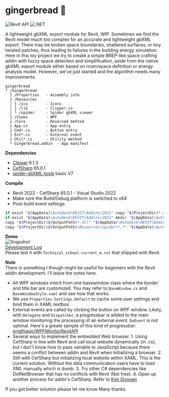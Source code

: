 # gingerbread :rice_cracker:

![Revit API](https://img.shields.io/badge/Revit%20API-2022-green.svg)
![.NET](https://img.shields.io/badge/.NET-4.8-green.svg)

A lightweight gbXML export module for Revit, WIP. Sometimes we find the Revit model much too complex for an accurate and lightweight gbXML export. There may be broken space boundaries, shattered surfaces, or tiny twisted patches, thus leading to failures in the building energy simulation. Here in this toy project we try to create a simple BREP-like space crafting addin with fuzzy space detection and simplification, aside from the native gbXML export module either based on room/space definition or energy analysis model. However, we've just started and the algorithm needs many improvements.

```
gingerbread
└ /Gingerbread
  ├ /Properties   - Assembly info
  ├ /Resources
  │ ├ /ico        - Icons
  │ ├ /lib        - Clipper.cs
  │ └ /spider     - Spider gbXML viewer
  ├ /Views        - WPF
  ├ /Core         - Reserved mehtod
  ├ App.cs        - App entry
  ├ Cmd*.cs       - Button entry
  ├ Ext*.cs       - External event
  ├ Util*.cs      - Utility method
  └ Gingerbread.addin  - App manifest
```

**Dependencies**  
- [Clipper](http://www.angusj.com/delphi/clipper.php) 6.1.3  
- [CefSharp](https://github.com/cefsharp/CefSharp) 65.0.1  
- [spider-gbXML-tools](https://github.com/ladybug-tools/spider-gbxml-tools) basic V7  

**Compile**  
- Revit 2022 - CefSharp 65.0.1 - Visual Studio 2022
- Make sure the Build/Debug platform is switched to x64
- Post-build event settings:
```bash
if exist "$(AppData)\Autodesk\REVIT\Addins\2022" copy "$(ProjectDir)*.addin" "$(AppData)\Autodesk\REVIT\Addins\2022"
if exist "$(AppData)\Autodesk\REVIT\Addins\2022" mkdir "$(AppData)\Autodesk\REVIT\Addins\2022\Gingerbread" mkdir "$(AppData)\Autodesk\REVIT\Addins\2022\Gingerbread\Spider"
copy "$(ProjectDir)$(OutputPath)*.dll" "$(AppData)\Autodesk\REVIT\Addins\2022\Gingerbread"
copy "$(ProjectDir)$(OutputPath)\Resources\spider\*.*" "$(AppData)\Autodesk\REVIT\Addins\2022\Gingerbread\Spider"
```

**Demo**  
![Snapshot](https://i.postimg.cc/XNPN6P9k/Interface-v3.jpg)  
[Development Log](https://docs.google.com/spreadsheets/d/1GnTWx-_kwdaAGRdL3LA4CheP_-5_2_bUgBY8ID7Jfow/edit?usp=sharing)  
Please test it with `Technical_school-current_m.rvt` that shipped with Revit.  


**Note**  
There is something I though might be useful for beginners with the Revit addin development. I'll leave the notes here.
- All WPF windows interit from one basewindow class where the border and title bar are customized. You may refer to `BaseWindow.cs` and `BaseWindowStyle.xaml` and see how that works.
- We use `Properties.Settings.Default` to cache some user settings and bind them in XAML textbox.
- External events are called by clicking the button on WPF window. Likely, with `Delegate` and `Dispatcher`, a progressbar is added to the main window monitoring the processing of an external event. `DoEvent` is not optimal. Here's a greate sample of this kind of progressbar: [engthiago/WPFMonitorRevitAPI](https://github.com/engthiago/WPFMonitorRevitAPI)
- Several ways to implement the embedded Web browser. 1. Using CefSharp in line with Revit and call local website dynamically (in .cs), but I don't know how to pass variable to JavaScript because there seems a conflict between addin and Revit when initializing a browser. 2. Still with CefSharp but initializing local website within XAML. This is the current solution. Without the data communication users have to load XML manually which is dumb. 3. Try other C# dependencies like DotNetBrowser that has no conflicts with Revit (Not free). 4. Open up another process for addin's CefSharp. Refer to [Kim Sivonen](https://forums.autodesk.com/t5/revit-api-forum/revit-2019-1-add-in-and-cefsharp-library/td-p/8205740)

If you got better solution please let me know Many thanks.  